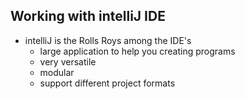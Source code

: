 ## Working with intelliJ IDE

* intelliJ is the Rolls Roys among the IDE's
    * large application to help you creating programs
    * very versatile
    * modular
    * support different project formats